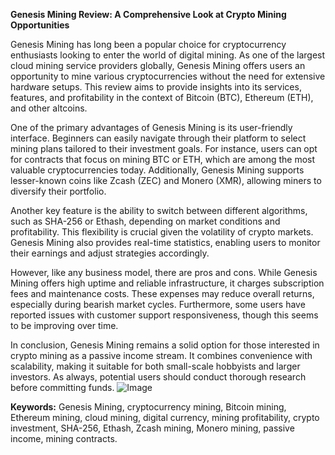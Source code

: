 **Genesis Mining Review: A Comprehensive Look at Crypto Mining Opportunities**

Genesis Mining has long been a popular choice for cryptocurrency enthusiasts looking to enter the world of digital mining. As one of the largest cloud mining service providers globally, Genesis Mining offers users an opportunity to mine various cryptocurrencies without the need for extensive hardware setups. This review aims to provide insights into its services, features, and profitability in the context of Bitcoin (BTC), Ethereum (ETH), and other altcoins.

One of the primary advantages of Genesis Mining is its user-friendly interface. Beginners can easily navigate through their platform to select mining plans tailored to their investment goals. For instance, users can opt for contracts that focus on mining BTC or ETH, which are among the most valuable cryptocurrencies today. Additionally, Genesis Mining supports lesser-known coins like Zcash (ZEC) and Monero (XMR), allowing miners to diversify their portfolio. 

Another key feature is the ability to switch between different algorithms, such as SHA-256 or Ethash, depending on market conditions and profitability. This flexibility is crucial given the volatility of crypto markets. Genesis Mining also provides real-time statistics, enabling users to monitor their earnings and adjust strategies accordingly. 

However, like any business model, there are pros and cons. While Genesis Mining offers high uptime and reliable infrastructure, it charges subscription fees and maintenance costs. These expenses may reduce overall returns, especially during bearish market cycles. Furthermore, some users have reported issues with customer support responsiveness, though this seems to be improving over time.

In conclusion, Genesis Mining remains a solid option for those interested in crypto mining as a passive income stream. It combines convenience with scalability, making it suitable for both small-scale hobbyists and larger investors. As always, potential users should conduct thorough research before committing funds. ![Image](https://github.com/user-attachments/assets/3be06921-4469-491d-bd37-5f14c53422b7)

**Keywords:** Genesis Mining, cryptocurrency mining, Bitcoin mining, Ethereum mining, cloud mining, digital currency, mining profitability, crypto investment, SHA-256, Ethash, Zcash mining, Monero mining, passive income, mining contracts.